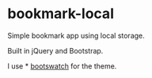 # bookmark-local
Simple bookmark app using local storage. 

Built in jQuery and Bootstrap. 

I use * [bootswatch](https://bootswatch.com/journal//) for the theme.
